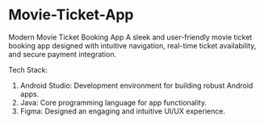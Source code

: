 # Movie-Ticket-App
Modern Movie Ticket Booking App
A sleek and user-friendly movie ticket booking app designed with intuitive navigation, real-time ticket availability, and secure payment integration.

Tech Stack:

1) Android Studio: Development environment for building robust Android apps.
2) Java: Core programming language for app functionality.
3) Figma: Designed an engaging and intuitive UI/UX experience.
